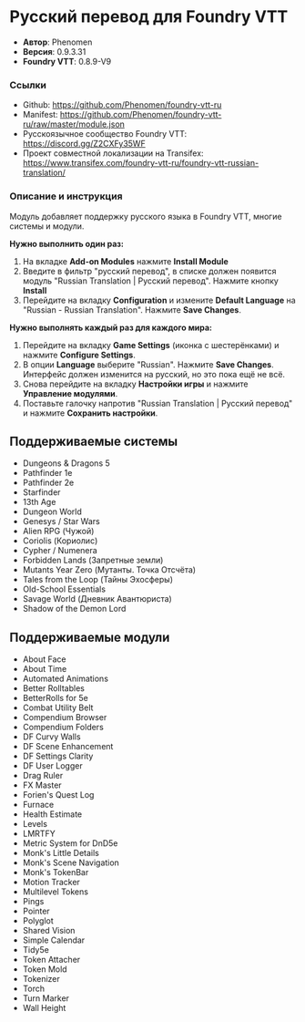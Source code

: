 # Русский перевод для Foundry VTT

* **Автор**: Phenomen
* **Версия**: 0.9.3.31
* **Foundry VTT**: 0.8.9-V9

### Ссылки

* Github: https://github.com/Phenomen/foundry-vtt-ru
* Manifest: https://github.com/Phenomen/foundry-vtt-ru/raw/master/module.json
* Русскоязычное сообщество Foundry VTT: https://discord.gg/Z2CXFy35WF
* Проект совместной локализации на Transifex: https://www.transifex.com/foundry-vtt-ru/foundry-vtt-russian-translation/

### Описание и инструкция

Модуль добавляет поддержку русского языка в Foundry VTT, многие системы и модули.

**Нужно выполнить один раз:** 

1. На вкладке **Add-on Modules** нажмите **Install Module**
2. Введите в фильтр "русский перевод", в списке должен появится модуль "Russian Translation  | Русский перевод". Нажмите кнопку **Install**
3. Перейдите на вкладку **Configuration** и измените **Default Language** на "Russian - Russian Translation". Нажмите **Save Changes**. 

**Нужно выполнять каждый раз для каждого мира:**

1. Перейдите на вкладку **Game Settings** (иконка с шестерёнками) и нажмите **Configure Settings**.
2. В опции **Language** выберите "Russian". Нажмите **Save Changes**. Интерфейс должен изменится на русский, но это пока ещё не всё.
3. Снова перейдите на вкладку **Настройки игры** и нажмите **Управление модулями**.
4. Поставьте галочку напротив "Russian Translation | Русский перевод" и нажмите **Сохранить настройки**.

## Поддерживаемые cистемы

- Dungeons & Dragons 5
- Pathfinder 1e
- Pathfinder 2e
- Starfinder
- 13th Age
- Dungeon World
- Genesys / Star Wars
- Alien RPG (Чужой)
- Coriolis (Кориолис)
- Cypher / Numenera
- Forbidden Lands (Запретные земли)
- Mutants Year Zero (Мутанты. Точка Отсчёта)
- Tales from the Loop (Тайны Эхосферы)
- Old-School Essentials
- Savage World (Дневник Авантюриста)
- Shadow of the Demon Lord


## Поддерживаемые модули

- About Face
- About Time
- Automated Animations
- Better Rolltables
- BetterRolls for 5e
- Combat Utility Belt
- Compendium Browser
- Compendium Folders
- DF Curvy Walls
- DF Scene Enhancement
- DF Settings Clarity
- DF User Logger
- Drag Ruler
- FX Master
- Forien's Quest Log
- Furnace
- Health Estimate
- Levels
- LMRTFY
- Metric System for DnD5e
- Monk's Little Details
- Monk's Scene Navigation
- Monk's TokenBar
- Motion Tracker
- Multilevel Tokens
- Pings
- Pointer
- Polyglot
- Shared Vision
- Simple Calendar
- Tidy5e
- Token Attacher
- Token Mold
- Tokenizer
- Torch
- Turn Marker
- Wall Height